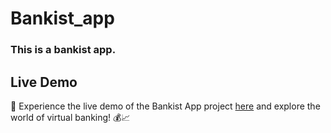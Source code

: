 # Bankist_app
### This is a bankist app.
## Live Demo

🏦 Experience the live demo of the Bankist App project [here](https://0xkumarshivam.github.io/Bankist_app/) and explore the world of virtual banking! 💰📈


